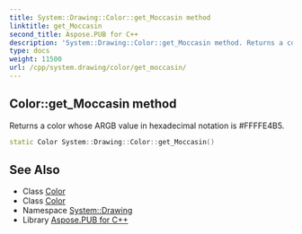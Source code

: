 ```yaml
---
title: System::Drawing::Color::get_Moccasin method
linktitle: get_Moccasin
second_title: Aspose.PUB for C++
description: 'System::Drawing::Color::get_Moccasin method. Returns a color whose ARGB value in hexadecimal notation is #FFFFE4B5 in C++.'
type: docs
weight: 11500
url: /cpp/system.drawing/color/get_moccasin/
---
```

## Color::get_Moccasin method


Returns a color whose ARGB value in hexadecimal notation is #FFFFE4B5.

```cpp
static Color System::Drawing::Color::get_Moccasin()
```

## See Also

* Class [Color](../)
* Class [Color](../)
* Namespace [System::Drawing](../../)
* Library [Aspose.PUB for C++](../../../)
